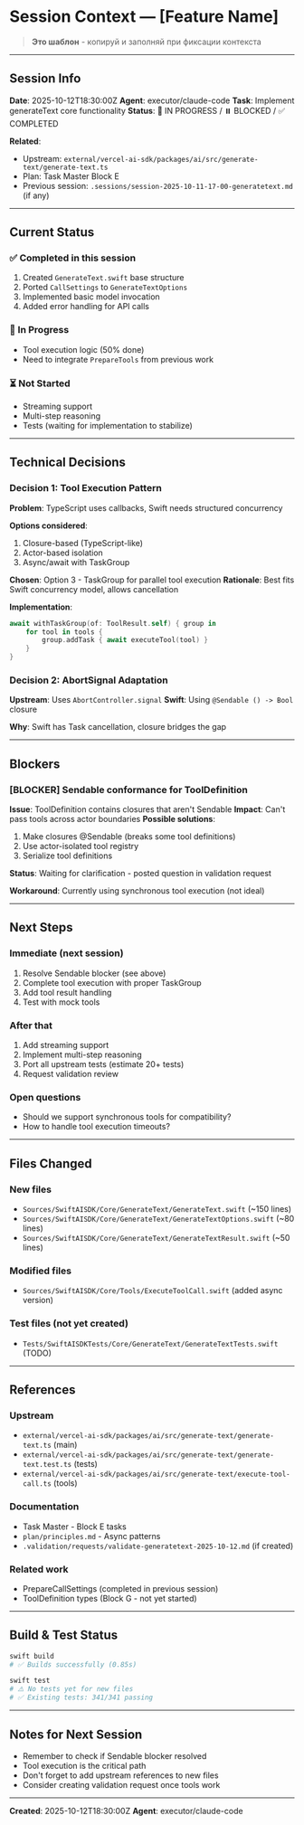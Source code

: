 # Session Context — [Feature Name]

> **Это шаблон** - копируй и заполняй при фиксации контекста

---

## Session Info

**Date**: 2025-10-12T18:30:00Z
**Agent**: executor/claude-code
**Task**: Implement generateText core functionality
**Status**: 🚧 IN PROGRESS / ⏸️ BLOCKED / ✅ COMPLETED

**Related**:
- Upstream: `external/vercel-ai-sdk/packages/ai/src/generate-text/generate-text.ts`
- Plan: Task Master Block E
- Previous session: `.sessions/session-2025-10-11-17-00-generatetext.md` (if any)

---

## Current Status

### ✅ Completed in this session
1. Created `GenerateText.swift` base structure
2. Ported `CallSettings` to `GenerateTextOptions`
3. Implemented basic model invocation
4. Added error handling for API calls

### 🚧 In Progress
- Tool execution logic (50% done)
- Need to integrate `PrepareTools` from previous work

### ⏳ Not Started
- Streaming support
- Multi-step reasoning
- Tests (waiting for implementation to stabilize)

---

## Technical Decisions

### Decision 1: Tool Execution Pattern
**Problem**: TypeScript uses callbacks, Swift needs structured concurrency

**Options considered**:
1. Closure-based (TypeScript-like)
2. Actor-based isolation
3. Async/await with TaskGroup

**Chosen**: Option 3 - TaskGroup for parallel tool execution
**Rationale**: Best fits Swift concurrency model, allows cancellation

**Implementation**:
```swift
await withTaskGroup(of: ToolResult.self) { group in
    for tool in tools {
        group.addTask { await executeTool(tool) }
    }
}
```

### Decision 2: AbortSignal Adaptation
**Upstream**: Uses `AbortController.signal`
**Swift**: Using `@Sendable () -> Bool` closure

**Why**: Swift has Task cancellation, closure bridges the gap

---

## Blockers

### [BLOCKER] Sendable conformance for ToolDefinition
**Issue**: ToolDefinition contains closures that aren't Sendable
**Impact**: Can't pass tools across actor boundaries
**Possible solutions**:
1. Make closures @Sendable (breaks some tool definitions)
2. Use actor-isolated tool registry
3. Serialize tool definitions

**Status**: Waiting for clarification - posted question in validation request

**Workaround**: Currently using synchronous tool execution (not ideal)

---

## Next Steps

### Immediate (next session)
1. Resolve Sendable blocker (see above)
2. Complete tool execution with proper TaskGroup
3. Add tool result handling
4. Test with mock tools

### After that
1. Add streaming support
2. Implement multi-step reasoning
3. Port all upstream tests (estimate 20+ tests)
4. Request validation review

### Open questions
- Should we support synchronous tools for compatibility?
- How to handle tool execution timeouts?

---

## Files Changed

### New files
- `Sources/SwiftAISDK/Core/GenerateText/GenerateText.swift` (~150 lines)
- `Sources/SwiftAISDK/Core/GenerateText/GenerateTextOptions.swift` (~80 lines)
- `Sources/SwiftAISDK/Core/GenerateText/GenerateTextResult.swift` (~50 lines)

### Modified files
- `Sources/SwiftAISDK/Core/Tools/ExecuteToolCall.swift` (added async version)

### Test files (not yet created)
- `Tests/SwiftAISDKTests/Core/GenerateText/GenerateTextTests.swift` (TODO)

---

## References

### Upstream
- `external/vercel-ai-sdk/packages/ai/src/generate-text/generate-text.ts` (main)
- `external/vercel-ai-sdk/packages/ai/src/generate-text/generate-text.test.ts` (tests)
- `external/vercel-ai-sdk/packages/ai/src/generate-text/execute-tool-call.ts` (tools)

### Documentation
- Task Master - Block E tasks
- `plan/principles.md` - Async patterns
- `.validation/requests/validate-generatetext-2025-10-12.md` (if created)

### Related work
- PrepareCallSettings (completed in previous session)
- ToolDefinition types (Block G - not yet started)

---

## Build & Test Status

```bash
swift build
# ✅ Builds successfully (0.85s)

swift test
# ⚠️ No tests yet for new files
# ✅ Existing tests: 341/341 passing
```

---

## Notes for Next Session

- Remember to check if Sendable blocker resolved
- Tool execution is the critical path
- Don't forget to add upstream references to new files
- Consider creating validation request once tools work

---

**Created**: 2025-10-12T18:30:00Z
**Agent**: executor/claude-code
